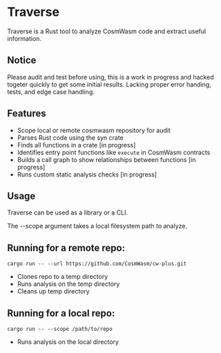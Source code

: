 # Traverse

Traverse is a Rust tool to analyze CosmWasm code and extract useful information.

## Notice
Please audit and test before using, this is a work in progress and hacked togeter quickly to get some initial results. Lacking proper error handing, tests, and edge case handling.
## Features

- Scope local or remote cosmwasm repository for audit
- Parses Rust code using the syn crate
- Finds all functions in a crate [in progress]
- Identifies entry point functions like `execute` in CosmWasm contracts
- Builds a call graph to show relationships between functions [in progress]
- Runs custom static analysis checks [in progress]

## Usage

Traverse can be used as a library or a CLI. 

The --scope argument takes a local filesystem path to analyze.


## Running for a remote repo:
`cargo run -- --url https://github.com/CosmWasm/cw-plus.git`
- Clones repo to a temp directory
- Runs analysis on the temp directory
- Cleans up temp directory

## Running for a local repo:
`cargo run -- --scope /path/to/repo`
- Runs analysis on the local directory
